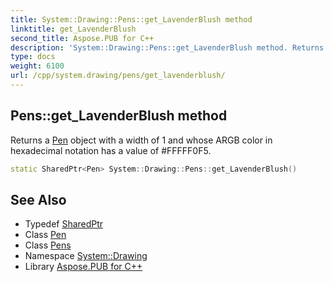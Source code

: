 ```yaml
---
title: System::Drawing::Pens::get_LavenderBlush method
linktitle: get_LavenderBlush
second_title: Aspose.PUB for C++
description: 'System::Drawing::Pens::get_LavenderBlush method. Returns a Pen object with a width of 1 and whose ARGB color in hexadecimal notation has a value of #FFFFF0F5 in C++.'
type: docs
weight: 6100
url: /cpp/system.drawing/pens/get_lavenderblush/
---
```

## Pens::get_LavenderBlush method


Returns a [Pen](../../pen/) object with a width of 1 and whose ARGB color in hexadecimal notation has a value of #FFFFF0F5.

```cpp
static SharedPtr<Pen> System::Drawing::Pens::get_LavenderBlush()
```

## See Also

* Typedef [SharedPtr](../../../system/sharedptr/)
* Class [Pen](../../pen/)
* Class [Pens](../)
* Namespace [System::Drawing](../../)
* Library [Aspose.PUB for C++](../../../)
